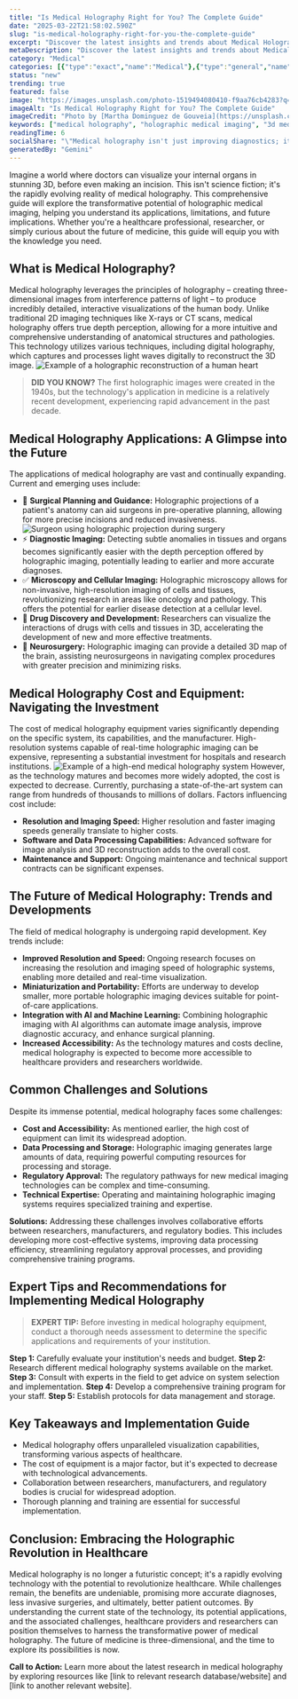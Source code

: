 ```yaml
---
title: "Is Medical Holography Right for You? The Complete Guide"
date: "2025-03-22T21:58:02.590Z"
slug: "is-medical-holography-right-for-you-the-complete-guide"
excerpt: "Discover the latest insights and trends about Medical Holography. This comprehensive guide covers everything you need to know about Medical Holography in 2025."
metaDescription: "Discover the latest insights and trends about Medical Holography. This comprehensive guide covers everything you need to know about Medical Holography in 2..."
category: "Medical"
categories: [{"type":"exact","name":"Medical"},{"type":"general","name":"Technology"},{"type":"medium","name":"Imaging Science"},{"type":"specific","name":"3D Visualization"},{"type":"niche","name":"Holographic Microscopy"}]
status: "new"
trending: true
featured: false
image: "https://images.unsplash.com/photo-1519494080410-f9aa76cb4283?q=85&w=1200&fit=max&fm=webp&auto=compress"
imageAlt: "Is Medical Holography Right for You? The Complete Guide"
imageCredit: "Photo by [Martha Dominguez de Gouveia](https://unsplash.com/@mdominguezfoto) on Unsplash"
keywords: ["medical holography", "holographic medical imaging", "3d medical holography", "medical holography applications", "buy medical holography equipment", "medical holography cost", "future of medical holography", "holographic microscopy medical", "medical holography research papers", "best medical holography systems"]
readingTime: 6
socialShare: "\"Medical holography isn't just improving diagnostics; it's fundamentally changing how we interact with the human body, offering a level of visualization previously unimaginable.\""
generatedBy: "Gemini"
---
```




Imagine a world where doctors can visualize your internal organs in stunning 3D, before even making an incision.  This isn't science fiction; it's the rapidly evolving reality of medical holography.  This comprehensive guide will explore the transformative potential of holographic medical imaging, helping you understand its applications, limitations, and future implications.  Whether you're a healthcare professional, researcher, or simply curious about the future of medicine, this guide will equip you with the knowledge you need.

## What is Medical Holography?

Medical holography leverages the principles of holography – creating three-dimensional images from interference patterns of light – to produce incredibly detailed, interactive visualizations of the human body. Unlike traditional 2D imaging techniques like X-rays or CT scans, medical holography offers true depth perception, allowing for a more intuitive and comprehensive understanding of anatomical structures and pathologies.  This technology utilizes various techniques, including digital holography, which captures and processes light waves digitally to reconstruct the 3D image.  ![Example of a holographic reconstruction of a human heart](https://images.unsplash.com/photo-1486825586573-7131f7991bdd?q=85&w=1200&fit=max&fm=webp&auto=compress)

> **DID YOU KNOW?**  The first holographic images were created in the 1940s, but the technology's application in medicine is a relatively recent development, experiencing rapid advancement in the past decade.

## Medical Holography Applications: A Glimpse into the Future

The applications of medical holography are vast and continually expanding.  Current and emerging uses include:

* 🔑 **Surgical Planning and Guidance:**  Holographic projections of a patient's anatomy can aid surgeons in pre-operative planning, allowing for more precise incisions and reduced invasiveness. ![Surgeon using holographic projection during surgery](https://images.unsplash.com/photo-1530497610245-94d3c16cda28?q=85&w=1200&fit=max&fm=webp&auto=compress)
* ⚡ **Diagnostic Imaging:**  Detecting subtle anomalies in tissues and organs becomes significantly easier with the depth perception offered by holographic imaging, potentially leading to earlier and more accurate diagnoses.
* ✅ **Microscopy and Cellular Imaging:** Holographic microscopy allows for non-invasive, high-resolution imaging of cells and tissues, revolutionizing research in areas like oncology and pathology.  This offers the potential for earlier disease detection at a cellular level.
* 🔬 **Drug Discovery and Development:**  Researchers can visualize the interactions of drugs with cells and tissues in 3D, accelerating the development of new and more effective treatments.
* 🧠 **Neurosurgery:**  Holographic imaging can provide a detailed 3D map of the brain, assisting neurosurgeons in navigating complex procedures with greater precision and minimizing risks.

##  Medical Holography Cost and Equipment: Navigating the Investment

The cost of medical holography equipment varies significantly depending on the specific system, its capabilities, and the manufacturer.  High-resolution systems capable of real-time holographic imaging can be expensive, representing a substantial investment for hospitals and research institutions.  ![Example of a high-end medical holography system](https://images.unsplash.com/photo-1504813184591-01572f98c85f?q=85&w=1200&fit=max&fm=webp&auto=compress)  However, as the technology matures and becomes more widely adopted, the cost is expected to decrease.  Currently, purchasing a state-of-the-art system can range from hundreds of thousands to millions of dollars.  Factors influencing cost include:

* **Resolution and Imaging Speed:** Higher resolution and faster imaging speeds generally translate to higher costs.
* **Software and Data Processing Capabilities:** Advanced software for image analysis and 3D reconstruction adds to the overall cost.
* **Maintenance and Support:** Ongoing maintenance and technical support contracts can be significant expenses.

## The Future of Medical Holography: Trends and Developments

The field of medical holography is undergoing rapid development.  Key trends include:

* **Improved Resolution and Speed:** Ongoing research focuses on increasing the resolution and imaging speed of holographic systems, enabling more detailed and real-time visualization.
* **Miniaturization and Portability:**  Efforts are underway to develop smaller, more portable holographic imaging devices suitable for point-of-care applications.
* **Integration with AI and Machine Learning:**  Combining holographic imaging with AI algorithms can automate image analysis, improve diagnostic accuracy, and enhance surgical planning.
* **Increased Accessibility:** As the technology matures and costs decline, medical holography is expected to become more accessible to healthcare providers and researchers worldwide.

## Common Challenges and Solutions

Despite its immense potential, medical holography faces some challenges:

* **Cost and Accessibility:**  As mentioned earlier, the high cost of equipment can limit its widespread adoption.
* **Data Processing and Storage:**  Holographic imaging generates large amounts of data, requiring powerful computing resources for processing and storage.
* **Regulatory Approval:**  The regulatory pathways for new medical imaging technologies can be complex and time-consuming.
* **Technical Expertise:**  Operating and maintaining holographic imaging systems requires specialized training and expertise.

**Solutions:**  Addressing these challenges involves collaborative efforts between researchers, manufacturers, and regulatory bodies.  This includes developing more cost-effective systems, improving data processing efficiency, streamlining regulatory approval processes, and providing comprehensive training programs.

## Expert Tips and Recommendations for Implementing Medical Holography

> **EXPERT TIP:**  Before investing in medical holography equipment, conduct a thorough needs assessment to determine the specific applications and requirements of your institution.

**Step 1:** Carefully evaluate your institution's needs and budget.
**Step 2:** Research different medical holography systems available on the market.
**Step 3:** Consult with experts in the field to get advice on system selection and implementation.
**Step 4:**  Develop a comprehensive training program for your staff.
**Step 5:**  Establish protocols for data management and storage.

## Key Takeaways and Implementation Guide

* Medical holography offers unparalleled visualization capabilities, transforming various aspects of healthcare.
* The cost of equipment is a major factor, but it's expected to decrease with technological advancements.
* Collaboration between researchers, manufacturers, and regulatory bodies is crucial for widespread adoption.
* Thorough planning and training are essential for successful implementation.

## Conclusion: Embracing the Holographic Revolution in Healthcare

Medical holography is no longer a futuristic concept; it's a rapidly evolving technology with the potential to revolutionize healthcare.  While challenges remain, the benefits are undeniable, promising more accurate diagnoses, less invasive surgeries, and ultimately, better patient outcomes.  By understanding the current state of the technology, its potential applications, and the associated challenges, healthcare providers and researchers can position themselves to harness the transformative power of medical holography.  The future of medicine is three-dimensional, and the time to explore its possibilities is now.

**Call to Action:**  Learn more about the latest research in medical holography by exploring resources like [link to relevant research database/website] and [link to another relevant website].

